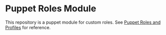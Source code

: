 # Puppet Roles Module
This repository is a puppet module for custom roles.
See [Puppet Roles and Profiles](https://docs.puppet.com/pe/2017.1/r_n_p_intro.html) for reference.
